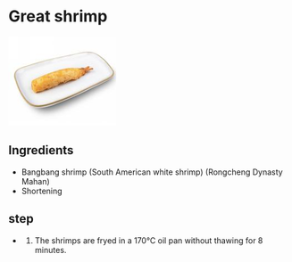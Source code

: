 # Great shrimp

![棒棒虾](/images/棒棒虾.png)

## Ingredients

- Bangbang shrimp (South American white shrimp) (Rongcheng Dynasty Mahan)
- Shortening

## step

- 1. The shrimps are fryed in a 170℃ oil pan without thawing for 8 minutes.
